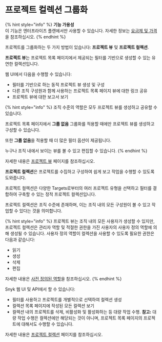 # 프로젝트 컬렉션 그룹화

{% hint style="info" %}
**기능 가용성**\
이 기능은 엔터프라이즈 플랜에서만 사용할 수 있습니다. 자세한 정보는 [요금제 및 가격](https://snyk.io/plans/)을 참조하십시오.
{% endhint %}

프로젝트를 그룹화하는 두 가지 방법이 있습니다: **프로젝트 뷰** 및 **프로젝트 컬렉션**.

**프로젝트 뷰**는 프로젝트 목록 페이지에서 제공되는 필터를 기반으로 생성할 수 있는 유연한 컬렉션입니다.

웹 UI에서 다음을 수행할 수 있습니다:

* 필터를 기반으로 하는 동적 프로젝트 뷰 생성 및 구성
* 다른 조직 구성원과 함께 사용하는 프로젝트 목록 페이지 뷰에 대한 링크 공유
* 프로젝트 뷰에 대한 보고서 보기

{% hint style="info" %}
조직 수준의 역할은 모두 프로젝트 뷰를 생성하고 공유할 수 있습니다.

프로젝트 목록 페이지에서 **그룹 없음** 그룹화를 적용할 때에만 프로젝트 뷰를 생성하고 구성할 수 있습니다.

또한 **그룹 없음**을 적용할 때 더 많은 필터 옵션이 제공됩니다.

누구나 조직 내에서 보이는 뷰를 볼 수 있고 편집할 수 있습니다.
{% endhint %}

자세한 내용은 [프로젝트 뷰](project-views.md) 페이지를 참조하십시오.

**프로젝트 컬렉션**은 프로젝트를 수집하고 구성하여 쉽게 보고 작업을 수행할 수 있도록 도와줍니다.

프로젝트 컬렉션은 다양한 Targets로부터의 여러 프로젝트 유형을 선택하고 필터를 결합하여 구축할 수 있는 정적 프로젝트 컬렉션입니다.

프로젝트 컬렉션은 조직 수준에 존재하며, 이는 조직 내의 모든 구성원이 볼 수 있고 작업할 수 있다는 것을 의미합니다.

{% hint style="info" %}
프로젝트 뷰는 조직 내의 모든 사용자가 생성할 수 있지만, 프로젝트 컬렉션은 관리자 역할 및 적절한 권한을 가진 사용자의 사용자 정의 역할에 의해 생성될 수 있습니다. 사용자 정의 역할이 컬렉션을 사용할 수 있도록 필요한 권한은 다음과 같습니다:

* 읽기
* 생성
* 삭제
* 편집

자세한 내용은 [사전 정의된 역할](../../user-roles/pre-defined-roles.md)을 참조하십시오.
{% endhint %}

Snyk 웹 UI 및 API에서 할 수 있습니다:

* 필터를 사용하고 프로젝트를 개별적으로 선택하여 컬렉션 생성
* 컬렉션 목록 페이지에 작성된 모든 컬렉션 보기
* 컬렉션 내의 프로젝트를 삭제, 비활성화 및 활성화하는 등 대량 작업 수행. **참고:** 대량 작업 수행은 컬렉션에만 해당되는 것이 아니며, 프로젝트 목록 페이지의 프로젝트에 대해서도 수행할 수 있습니다.

자세한 내용은 [프로젝트 컬렉션](project-collections.md) 페이지를 참조하십시오.
